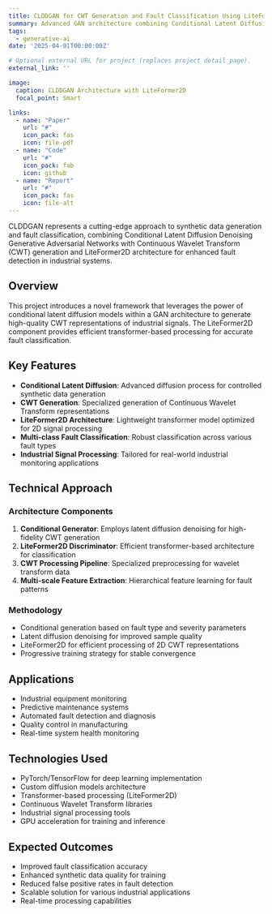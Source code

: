 ```yaml
---
title: CLDDGAN for CWT Generation and Fault Classification Using LiteFormer2D
summary: Advanced GAN architecture combining Conditional Latent Diffusion Denoising with Continuous Wavelet Transform generation for enhanced fault classification in industrial systems.
tags:
  - generative-ai
date: '2025-04-01T00:00:00Z'

# Optional external URL for project (replaces project detail page).
external_link: ''

image:
  caption: CLDDGAN Architecture with LiteFormer2D
  focal_point: Smart

links:
  - name: "Paper"
    url: "#"
    icon_pack: fas
    icon: file-pdf
  - name: "Code"
    url: "#"
    icon_pack: fab
    icon: github
  - name: "Report"
    url: "#"
    icon_pack: fas
    icon: file-alt
---
```


CLDDGAN represents a cutting-edge approach to synthetic data generation and fault classification, combining Conditional Latent Diffusion Denoising Generative Adversarial Networks with Continuous Wavelet Transform (CWT) generation and LiteFormer2D architecture for enhanced fault detection in industrial systems.

## Overview

This project introduces a novel framework that leverages the power of conditional latent diffusion models within a GAN architecture to generate high-quality CWT representations of industrial signals. The LiteFormer2D component provides efficient transformer-based processing for accurate fault classification.

## Key Features

- **Conditional Latent Diffusion**: Advanced diffusion process for controlled synthetic data generation
- **CWT Generation**: Specialized generation of Continuous Wavelet Transform representations
- **LiteFormer2D Architecture**: Lightweight transformer model optimized for 2D signal processing
- **Multi-class Fault Classification**: Robust classification across various fault types
- **Industrial Signal Processing**: Tailored for real-world industrial monitoring applications

## Technical Approach

### Architecture Components

1. **Conditional Generator**: Employs latent diffusion denoising for high-fidelity CWT generation
2. **LiteFormer2D Discriminator**: Efficient transformer-based architecture for classification
3. **CWT Processing Pipeline**: Specialized preprocessing for wavelet transform data
4. **Multi-scale Feature Extraction**: Hierarchical feature learning for fault patterns

### Methodology

- Conditional generation based on fault type and severity parameters
- Latent diffusion denoising for improved sample quality
- LiteFormer2D for efficient processing of 2D CWT representations
- Progressive training strategy for stable convergence

## Applications

- Industrial equipment monitoring
- Predictive maintenance systems
- Automated fault detection and diagnosis
- Quality control in manufacturing
- Real-time system health monitoring

## Technologies Used

- PyTorch/TensorFlow for deep learning implementation
- Custom diffusion models architecture
- Transformer-based processing (LiteFormer2D)
- Continuous Wavelet Transform libraries
- Industrial signal processing tools
- GPU acceleration for training and inference

## Expected Outcomes

- Improved fault classification accuracy
- Enhanced synthetic data quality for training
- Reduced false positive rates in fault detection
- Scalable solution for various industrial applications
- Real-time processing capabilities
